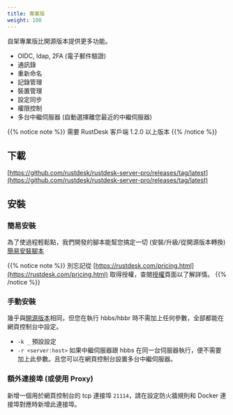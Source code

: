 ```yaml
---
title: 專業版
weight: 100
---
```


自架專業版比開源版本提供更多功能。

- OIDC, ldap, 2FA (電子郵件驗證)
- 通訊錄
- 重新命名
- 記錄管理
- 裝置管理
- 設定同步
- 權限控制
- 多台中繼伺服器 (自動選擇離您最近的中繼伺服器)

{{% notice note %}}
需要 RustDesk 客戶端 1.2.0 以上版本
{{% /notice %}}

## 下載

[https://github.com/rustdesk/rustdesk-server-pro/releases/tag/latest](https://github.com/rustdesk/rustdesk-server-pro/releases/tag/latest)

## 安裝

### 簡易安裝

為了使過程輕鬆點，我們開發的腳本能幫您搞定一切 (安裝/升級/從開源版本轉換) [簡易安裝腳本](https://rustdesk.com/docs/en/self-host/rustdesk-server-pro/installscript/)

{{% notice note %}}
別忘記從 [https://rustdesk.com/pricing.html](https://rustdesk.com/pricing.html) 取得授權，查閱[授權](/docs/zh-tw/self-host/rustdesk-server-pro/license)頁面以了解詳情。
{{% /notice %}}

### 手動安裝

幾乎與[開源版本](/docs/zh-tw/self-host/install/)相同，但您在執行 hbbs/hbbr 時不需加上任何參數，全部都能在網頁控制台中設定。

- `-k _` 預設設定
- `-r <server:host>` 如果中繼伺服器跟 hbbs 在同一台伺服器執行，便不需要加上此參數。且您可以在網頁控制台設置多台中繼伺服器。

### 額外連接埠 (或使用 Proxy)

新增一個用於網頁控制台的 tcp 連接埠 `21114`，請在設定防火牆規則和 Docker 連接埠對應時新增此連接埠。
